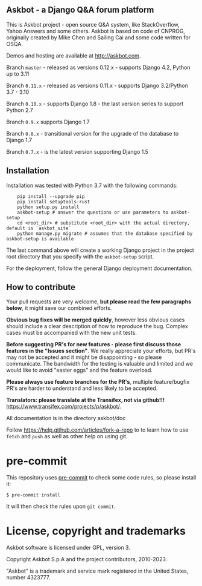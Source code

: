 ## Askbot - a Django Q&A forum platform

This is Askbot project - open source Q&A system, like StackOverflow, Yahoo Answers and some others.
Askbot is based on code of CNPROG, originally created by Mike Chen
and Sailing Cai and some code written for OSQA.

Demos and hosting are available at http://askbot.com.

Branch `master` - released as versions 0.12.x - supports Django 4.2, Python up to 3.11

Branch `0.11.x` - released as versions 0.11.x - supports Django 3.2/Python 3.7 - 3.10

Branch `0.10.x` - supports Django 1.8 - the last version series to support Python 2.7

Branch `0.9.x` supports Django 1.7

Branch `0.8.x` - transitional version for the upgrade of the database to Django 1.7

Branch `0.7.x` - is the latest version supporting Django 1.5


## Installation

Installation was tested with Python 3.7 with the following commands:

        pip install --upgrade pip
        pip install setuptools-rust
        python setup.py install
        askbot-setup # answer the questions or use parameters to askbot-setup
        cd <root_dir> # substitute <root_dir> with the actual directory, default is `askbot_site`
        python manage.py migrate # assumes that the database specified by askbot-setup is available

The last command above will create a working Django project in the project root
directory that you specify with the `askbot-setup` script.

For the deployment, follow the general Django deployment documentation.

## How to contribute

Your pull requests are very welcome, **but please read the few paragraphs below**, it might save our combined efforts.

**Obvious bug fixes will be merged quickly**, however less obvious cases should include a clear description of how to reproduce the bug. Complex cases must be accompanied with the new unit tests.

**Before suggesting PR's for new features - please first discuss those features in the "Issues section"**. We really appreciate your efforts, but PR's may not be accepted and it might be disappointing - so please communicate. The bandwidth for the testing is valuable and limited and we would like to avoid "easter eggs" and the feature overload.

**Please always use feature branches for the PR's**, multiple feature/bugfix PR's are harder to understand and less likely to be accepted.

**Translators: please translate at the Transifex, not via github!!!** https://www.transifex.com/projects/p/askbot/.

All documentation is in the directory askbot/doc

Follow https://help.github.com/articles/fork-a-repo to to learn how to use
`fetch` and `push` as well as other help on using git.

pre-commit
==========

This repository uses [pre-commit](https://pre-commit.com/) to check
some code rules, so please install it:

```
$ pre-commit install
```

It will then check the rules upon `git commit`.


License, copyright and trademarks
=================================
Askbot software is licensed under GPL, version 3.

Copyright Askbot S.p.A and the project contributors, 2010-2023.

"Askbot" is a trademark and service mark registered in the United States, number 4323777.
